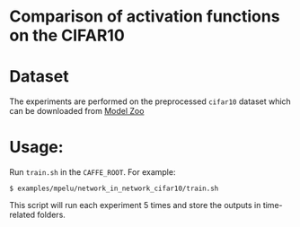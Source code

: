 # Comparison of activation functions on the CIFAR10

# Dataset
The experiments are performed on the preprocessed `cifar10` dataset which can be downloaded from [Model Zoo](https://gist.github.com/mavenlin/e56253735ef32c3c296d)

# Usage:
Run `train.sh` in the `CAFFE_ROOT`. For example:

```
$ examples/mpelu/network_in_network_cifar10/train.sh
```

This script will run each experiment 5 times and store the outputs in time-related folders.